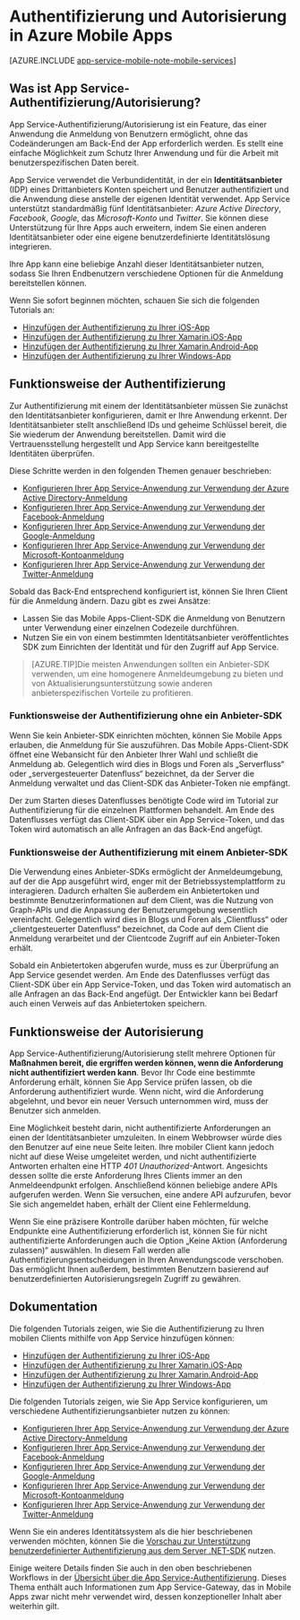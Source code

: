 <properties
	pageTitle="Authentifizierung und Autorisierung in Azure Mobile Apps | Microsoft Azure"
	description="Eine grundlegende Übersicht über das Feature „Authentifizierung/Autorisierung“ für Azure Mobile Apps"
	services="app-service\mobile"
	documentationCenter=""
	authors="mattchenderson" 
	manager="dwrede"
	editor=""/>

<tags
	ms.service="app-service-mobile"
	ms.workload="mobile"
	ms.tgt_pltfrm="na"
	ms.devlang="multiple"
	ms.topic="article"
	ms.date="11/30/2015"
	ms.author="mahender"/>

# Authentifizierung und Autorisierung in Azure Mobile Apps

[AZURE.INCLUDE [app-service-mobile-note-mobile-services](../../includes/app-service-mobile-note-mobile-services.md)]

## Was ist App Service-Authentifizierung/Autorisierung?

App Service-Authentifizierung/Autorisierung ist ein Feature, das einer Anwendung die Anmeldung von Benutzern ermöglicht, ohne das Codeänderungen am Back-End der App erforderlich werden. Es stellt eine einfache Möglichkeit zum Schutz Ihrer Anwendung und für die Arbeit mit benutzerspezifischen Daten bereit.

App Service verwendet die Verbundidentität, in der ein **Identitätsanbieter** (IDP) eines Drittanbieters Konten speichert und Benutzer authentifiziert und die Anwendung diese anstelle der eigenen Identität verwendet. App Service unterstützt standardmäßig fünf Identitätsanbieter: _Azure Active Directory_, _Facebook_, _Google_, das _Microsoft-Konto_ und _Twitter_. Sie können diese Unterstützung für Ihre Apps auch erweitern, indem Sie einen anderen Identitätsanbieter oder eine eigene benutzerdefinierte Identitätslösung integrieren.

Ihre App kann eine beliebige Anzahl dieser Identitätsanbieter nutzen, sodass Sie Ihren Endbenutzern verschiedene Optionen für die Anmeldung bereitstellen können.

Wenn Sie sofort beginnen möchten, schauen Sie sich die folgenden Tutorials an:

- [Hinzufügen der Authentifizierung zu Ihrer iOS-App]
- [Hinzufügen der Authentifizierung zu Ihrer Xamarin.iOS-App]
- [Hinzufügen der Authentifizierung zu Ihrer Xamarin.Android-App]
- [Hinzufügen der Authentifizierung zu Ihrer Windows-App]

## Funktionsweise der Authentifizierung

Zur Authentifizierung mit einem der Identitätsanbieter müssen Sie zunächst den Identitätsanbieter konfigurieren, damit er Ihre Anwendung erkennt. Der Identitätsanbieter stellt anschließend IDs und geheime Schlüssel bereit, die Sie wiederum der Anwendung bereitstellen. Damit wird die Vertrauensstellung hergestellt und App Service kann bereitgestellte Identitäten überprüfen.

Diese Schritte werden in den folgenden Themen genauer beschrieben:

- [Konfigurieren Ihrer App Service-Anwendung zur Verwendung der Azure Active Directory-Anmeldung]
- [Konfigurieren Ihrer App Service-Anwendung zur Verwendung der Facebook-Anmeldung]
- [Konfigurieren Ihrer App Service-Anwendung zur Verwendung der Google-Anmeldung]
- [Konfigurieren Ihrer App Service-Anwendung zur Verwendung der Microsoft-Kontoanmeldung]
- [Konfigurieren Ihrer App Service-Anwendung zur Verwendung der Twitter-Anmeldung]

Sobald das Back-End entsprechend konfiguriert ist, können Sie Ihren Client für die Anmeldung ändern. Dazu gibt es zwei Ansätze:

- Lassen Sie das Mobile Apps-Client-SDK die Anmeldung von Benutzern unter Verwendung einer einzelnen Codezeile durchführen.
- Nutzen Sie ein von einem bestimmten Identitätsanbieter veröffentlichtes SDK zum Einrichten der Identität und für den Zugriff auf App Service.

>[AZURE.TIP]Die meisten Anwendungen sollten ein Anbieter-SDK verwenden, um eine homogenere Anmeldeumgebung zu bieten und von Aktualisierungsunterstützung sowie anderen anbieterspezifischen Vorteile zu profitieren.

### Funktionsweise der Authentifizierung ohne ein Anbieter-SDK

Wenn Sie kein Anbieter-SDK einrichten möchten, können Sie Mobile Apps erlauben, die Anmeldung für Sie auszuführen. Das Mobile Apps-Client-SDK öffnet eine Webansicht für den Anbieter Ihrer Wahl und schließt die Anmeldung ab. Gelegentlich wird dies in Blogs und Foren als „Serverfluss“ oder „servergesteuerter Datenfluss“ bezeichnet, da der Server die Anmeldung verwaltet und das Client-SDK das Anbieter-Token nie empfängt.

Der zum Starten dieses Datenflusses benötigte Code wird im Tutorial zur Authentifizierung für die einzelnen Plattformen behandelt. Am Ende des Datenflusses verfügt das Client-SDK über ein App Service-Token, und das Token wird automatisch an alle Anfragen an das Back-End angefügt.

### Funktionsweise der Authentifizierung mit einem Anbieter-SDK

Die Verwendung eines Anbieter-SDKs ermöglicht der Anmeldeumgebung, auf der die App ausgeführt wird, enger mit der Betriebssystemplattform zu interagieren. Dadurch erhalten Sie außerdem ein Anbietertoken und bestimmte Benutzerinformationen auf dem Client, was die Nutzung von Graph-APIs und die Anpassung der Benutzerumgebung wesentlich vereinfacht. Gelegentlich wird dies in Blogs und Foren als „Clientfluss“ oder „clientgesteuerter Datenfluss“ bezeichnet, da Code auf dem Client die Anmeldung verarbeitet und der Clientcode Zugriff auf ein Anbieter-Token erhält.

Sobald ein Anbietertoken abgerufen wurde, muss es zur Überprüfung an App Service gesendet werden. Am Ende des Datenflusses verfügt das Client-SDK über ein App Service-Token, und das Token wird automatisch an alle Anfragen an das Back-End angefügt. Der Entwickler kann bei Bedarf auch einen Verweis auf das Anbietertoken speichern.

## Funktionsweise der Autorisierung

App Service-Authentifizierung/Autorisierung stellt mehrere Optionen für **Maßnahmen bereit, die ergriffen werden können, wenn die Anforderung nicht authentifiziert werden kann**. Bevor Ihr Code eine bestimmte Anforderung erhält, können Sie App Service prüfen lassen, ob die Anforderung authentifiziert wurde. Wenn nicht, wird die Anforderung abgelehnt, und bevor ein neuer Versuch unternommen wird, muss der Benutzer sich anmelden.

Eine Möglichkeit besteht darin, nicht authentifizierte Anforderungen an einen der Identitätsanbieter umzuleiten. In einem Webbrowser würde dies den Benutzer auf eine neue Seite leiten. Ihre mobiler Client kann jedoch nicht auf diese Weise umgeleitet werden, und nicht authentifizierte Antworten erhalten eine HTTP _401 Unauthorized_-Antwort. Angesichts dessen sollte die erste Anforderung Ihres Clients immer an den Anmeldeendpunkt erfolgen. Anschließend können beliebige andere APIs aufgerufen werden. Wenn Sie versuchen, eine andere API aufzurufen, bevor Sie sich angemeldet haben, erhält der Client eine Fehlermeldung.

Wenn Sie eine präzisere Kontrolle darüber haben möchten, für welche Endpunkte eine Authentifizierung erforderlich ist, können Sie für nicht authentifizierte Anforderungen auch die Option „Keine Aktion (Anforderung zulassen)“ auswählen. In diesem Fall werden alle Authentifizierungsentscheidungen in Ihren Anwendungscode verschoben. Das ermöglicht Ihnen außerdem, bestimmten Benutzern basierend auf benutzerdefinierten Autorisierungsregeln Zugriff zu gewähren.

## Dokumentation

Die folgenden Tutorials zeigen, wie Sie die Authentifizierung zu Ihren mobilen Clients mithilfe von App Service hinzufügen können:

- [Hinzufügen der Authentifizierung zu Ihrer iOS-App]
- [Hinzufügen der Authentifizierung zu Ihrer Xamarin.iOS-App]
- [Hinzufügen der Authentifizierung zu Ihrer Xamarin.Android-App]
- [Hinzufügen der Authentifizierung zu Ihrer Windows-App]

Die folgenden Tutorials zeigen, wie Sie App Service konfigurieren, um verschiedene Authentifizierungsanbieter nutzen zu können:

- [Konfigurieren Ihrer App Service-Anwendung zur Verwendung der Azure Active Directory-Anmeldung]
- [Konfigurieren Ihrer App Service-Anwendung zur Verwendung der Facebook-Anmeldung]
- [Konfigurieren Ihrer App Service-Anwendung zur Verwendung der Google-Anmeldung]
- [Konfigurieren Ihrer App Service-Anwendung zur Verwendung der Microsoft-Kontoanmeldung]
- [Konfigurieren Ihrer App Service-Anwendung zur Verwendung der Twitter-Anmeldung]

Wenn Sie ein anderes Identitätssystem als die hier beschriebenen verwenden möchten, können Sie die [Vorschau zur Unterstützung benutzerdefinierter Authentifizierung aus dem Server .NET-SDK](app-service-mobile-dotnet-backend-how-to-use-server-sdk.md#custom-auth) nutzen.

Einige weitere Details finden Sie auch in den oben beschriebenen Workflows in der [Übersicht über die App Service-Authentifizierung](app-service-authentication-overview.md). Dieses Thema enthält auch Informationen zum App Service-Gateway, das in Mobile Apps zwar nicht mehr verwendet wird, dessen konzeptioneller Inhalt aber weiterhin gilt.

[Hinzufügen der Authentifizierung zu Ihrer iOS-App]: app-service-mobile-ios-get-started-users.md
[Hinzufügen der Authentifizierung zu Ihrer Xamarin.iOS-App]: app-service-mobile-xamarin-ios-get-started-users.md
[Hinzufügen der Authentifizierung zu Ihrer Xamarin.Android-App]: app-service-mobile-xamarin-android-get-started-users.md
[Hinzufügen der Authentifizierung zu Ihrer Windows-App]: app-service-mobile-windows-store-dotnet-get-started-users.md

[Konfigurieren Ihrer App Service-Anwendung zur Verwendung der Azure Active Directory-Anmeldung]: app-service-mobile-how-to-configure-active-directory-authentication.md
[Konfigurieren Ihrer App Service-Anwendung zur Verwendung der Facebook-Anmeldung]: app-service-mobile-how-to-configure-facebook-authentication.md
[Konfigurieren Ihrer App Service-Anwendung zur Verwendung der Google-Anmeldung]: app-service-mobile-how-to-configure-google-authentication.md
[Konfigurieren Ihrer App Service-Anwendung zur Verwendung der Microsoft-Kontoanmeldung]: app-service-mobile-how-to-configure-microsoft-authentication.md
[Konfigurieren Ihrer App Service-Anwendung zur Verwendung der Twitter-Anmeldung]: app-service-mobile-how-to-configure-twitter-authentication.md

<!---HONumber=AcomDC_1203_2015-->